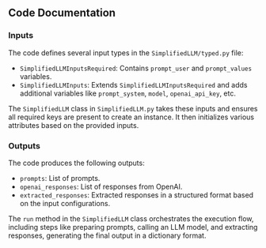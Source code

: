 ## Code Documentation

### Inputs

The code defines several input types in the `SimplifiedLLM/typed.py` file:
- `SimplifiedLLMInputsRequired`: Contains `prompt_user` and `prompt_values` variables.
- `SimplifiedLLMInputs`: Extends `SimplifiedLLMInputsRequired` and adds additional variables like `prompt_system`, `model`, `openai_api_key`, etc.

The `SimplifiedLLM` class in `SimplifiedLLM.py` takes these inputs and ensures all required keys are present to create an instance. It then initializes various attributes based on the provided inputs.

### Outputs

The code produces the following outputs:
- `prompts`: List of prompts.
- `openai_responses`: List of responses from OpenAI.
- `extracted_responses`: Extracted responses in a structured format based on the input configurations.

The `run` method in the `SimplifiedLLM` class orchestrates the execution flow, including steps like preparing prompts, calling an LLM model, and extracting responses, generating the final output in a dictionary format.
